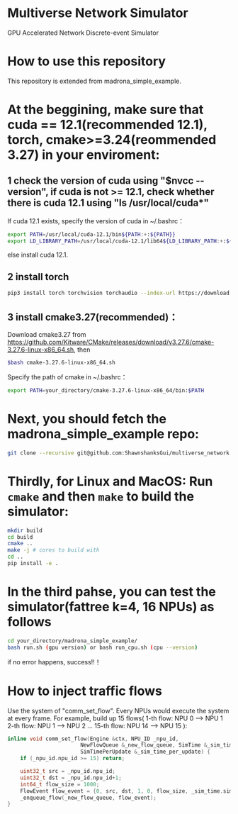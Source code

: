 # Multiverse Network Simulator

GPU Accelerated Network Discrete-event Simulator

# How to use this repository

This repository is extended from madrona_simple_example.


# At the beggining, make sure that cuda == 12.1(recommended 12.1), torch, cmake>=3.24(reommended 3.27) in your enviroment:

## 1 check the version of cuda using "$nvcc --version", if cuda is not >= 12.1, check whether there is cuda 12.1 using "ls /usr/local/cuda*"

If cuda 12.1 exists, specify the version of cuda in ~/.bashrc：
```bash 
export PATH=/usr/local/cuda-12.1/bin${PATH:+:${PATH}}
export LD_LIBRARY_PATH=/usr/local/cuda-12.1/lib64${LD_LIBRARY_PATH:+:${LD_LIBRARY_PATH}}
```
else install cuda 12.1. 

## 2 install torch
```bash 
pip3 install torch torchvision torchaudio --index-url https://download.pytorch.org/whl/cu121
```

## 3 install cmake3.27(recommended)：

Download cmake3.27 from https://github.com/Kitware/CMake/releases/download/v3.27.6/cmake-3.27.6-linux-x86_64.sh, then
```bash 
$bash cmake-3.27.6-linux-x86_64.sh
```
Specify the path of cmake in ~/.bashrc：
```bash 
export PATH=your_directory/cmake-3.27.6-linux-x86_64/bin:$PATH
```



# Next, you should fetch the madrona_simple_example repo:
```bash
git clone --recursive git@github.com:ShawnshanksGui/multiverse_network.git
```

# Thirdly, for Linux and MacOS: Run `cmake` and then `make` to build the simulator:
```bash
mkdir build
cd build
cmake ..
make -j # cores to build with
cd ..
pip install -e .
```

# In the third pahse, you can test the simulator(fattree k=4, 16 NPUs) as follows
```bash
cd your_directory/madrona_simple_example/
bash run.sh (gpu version) or bash run_cpu.sh (cpu --version)
```
if no error happens, success!!！


# How to inject traffic flows
Use the system of "comm_set_flow". Every NPUs would execute the system at every frame.
For example, build up 15 flows( 
1-th flow: NPU 0 --> NPU 1
2-th flow: NPU 1 --> NPU 2 
...
15-th flow: NPU 14 --> NPU 15
):

```cpp
inline void comm_set_flow(Engine &ctx, NPU_ID _npu_id,
                       NewFlowQueue &_new_flow_queue, SimTime &_sim_time,
                       SimTimePerUpdate &_sim_time_per_update) {
    if (_npu_id.npu_id >= 15) return;

    uint32_t src = _npu_id.npu_id;
    uint32_t dst = _npu_id.npu_id+1;
    int64_t flow_size = 1000;
    FlowEvent flow_event = {0, src, dst, 1, 0, flow_size, _sim_time.sim_time+2000, 0, FlowState::UNCOMPLETE};
    _enqueue_flow(_new_flow_queue, flow_event);
}
```